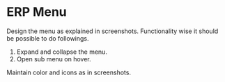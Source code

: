 # ERP Menu

Design the menu as explained in screenshots. Functionality wise it should be possible to do followings.

1. Expand and collapse the menu.
2. Open sub menu on hover.

Maintain color and icons as in screenshots.